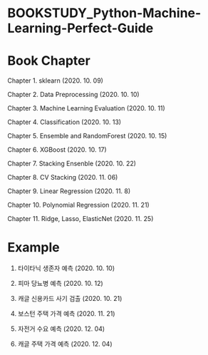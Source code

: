 # BOOKSTUDY_Python-Machine-Learning-Perfect-Guide

# Book Chapter
Chapter 1. sklearn (2020. 10. 09)

Chapter 2. Data Preprocessing (2020. 10. 10)

Chapter 3. Machine Learning Evaluation (2020. 10. 11)

Chapter 4. Classification (2020. 10. 13)

Chapter 5. Ensemble and RandomForest (2020. 10. 15)

Chapter 6. XGBoost (2020. 10. 17)

Chapter 7. Stacking Ensenble (2020. 10. 22)

Chapter 8. CV Stacking (2020. 11. 06)

Chapter 9. Linear Regression (2020. 11. 8)

Chapter 10. Polynomial Regression (2020. 11. 21)

Chapter 11. Ridge, Lasso, ElasticNet (2020. 11. 25)

# Example

1. 타이타닉 생존자 예측 (2020. 10. 10)

2. 피마 당뇨병 예측 (2020. 10. 12)

3. 캐글 신용카드 사기 검출 (2020. 10. 21)

4. 보스턴 주택 가격 예측 (2020. 11. 21)

5. 자전거 수요 예측 (2020. 12. 04)

6. 캐글 주택 가격 예측 (2020. 12. 04)
